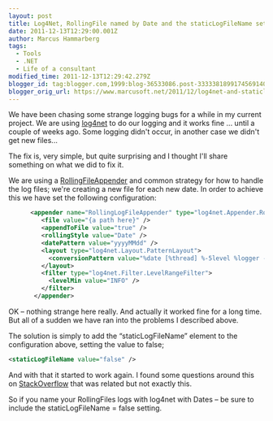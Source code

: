 ```yaml
---
layout: post
title: Log4Net, RollingFile named by Date and the staticLogFileName setting
date: 2011-12-13T12:29:00.001Z
author: Marcus Hammarberg
tags:
  - Tools
  - .NET
  - Life of a consultant
modified_time: 2011-12-13T12:29:42.279Z
blogger_id: tag:blogger.com,1999:blog-36533086.post-3333381899174569140
blogger_orig_url: https://www.marcusoft.net/2011/12/log4net-and-staticlogfilename-element.html
---
```


We have been chasing some strange logging bugs for a while in my current project. We are using [log4net](http://logging.apache.org/log4net/) to do our logging and it works fine ... until a couple of weeks ago. Some logging didn't occur, in another case we didn't get new files...

The fix is, very simple, but quite surprising and I thought I'll share something on what we did to fix it.

We are using a [RollingFileAppender](http://logging.apache.org/log4net/release/sdk/log4net.Appender.RollingFileAppender.html) and common strategy for how to handle the log files; we're creating a new file for each new date. In order to achieve this we have set the following configuration:

```xml
      <appender name="RollingLogFileAppender" type="log4net.Appender.RollingFileAppender">
         <file value="{a path here}" />
         <appendToFile value="true" />
         <rollingStyle value="Date" />
         <datePattern value="yyyyMMdd" />
         <layout type="log4net.Layout.PatternLayout">
           <conversionPattern value="%date [%thread] %-5level %logger - %message%newline" />
         </layout>
         <filter type="log4net.Filter.LevelRangeFilter">
           <levelMin value="INFO" />
         </filter>
       </appender>
```

OK – nothing strange here really. And actually it worked fine for a long time. But all of a sudden we have ran into the problems I described above.

The solution is simply to add the “staticLogFileName” element to the configuration above, setting the value to false;

```xml
<staticLogFileName value="false" />
```

And with that it started to work again. I found some questions around this on [StackOverflow](http://stackoverflow.com/questions/533804/append-current-date-to-log-file-with-log4net) that was related but not exactly this.

So if you name your RollingFiles logs with log4net with Dates – be sure to include the staticLogFileName = false setting.
